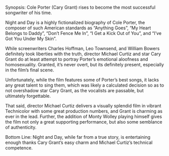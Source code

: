 Synopsis: Cole Porter (Cary Grant) rises to become the most successful songwriter of his time.

Night and Day is a highly fictionalized biography of Cole Porter, the composer of such American standards as “Anything Goes”, “My Heart Belongs to Daddy”, “Don’t Fence Me In”, “I Get a Kick Out of You”, and “I’ve Got You Under My Skin”.

While screenwriters Charles Hoffman, Leo Townsend, and William Bowers definitely took liberties with the truth, director Michael Curtiz and star Cary Grant do at least attempt to portray Porter’s emotional aloofness and homosexuality.  Granted, it’s never overt, but its definitely present, especially in the film’s final scene.

Unfortunately, while the film features some of Porter’s best songs, it lacks any great talent to sing them, which was likely a calculated decision so as to not overshadow star Cary Grant, as the vocalists are passable, but ultimately forgettable. 

That said, director Michael Curtiz delivers a visually splendid film in vibrant Technicolor with some great production numbers, and Grant is charming as ever in the lead.  Further, the addition of Monty Wolley playing himself gives the film not only a great supporting performance, but also some semblance of authenticity. 

Bottom Line: Night and Day, while far from a true story, is entertaining enough thanks Cary Grant’s easy charm and Michael Curtiz’s technical competence.